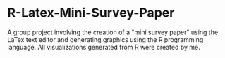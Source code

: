 # R-Latex-Mini-Survey-Paper
A group project involving the creation of a "mini survey paper" using the LaTex text editor and generating graphics using the R programming language. All visualizations generated from R were created by me.
